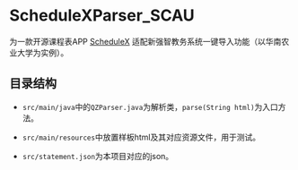 # ScheduleXParser_SCAU

为一款开源课程表APP [ScheduleX](https://github.com/Surine/ScheduleX) 适配新强智教务系统一键导入功能（以华南农业大学为实例）。

## 目录结构
- `src/main/java`中的`QZParser.java`为解析类，`parse(String html)`为入口方法。

- `src/main/resources`中放置样板html及其对应资源文件，用于测试。

- `src/statement.json`为本项目对应的json。
